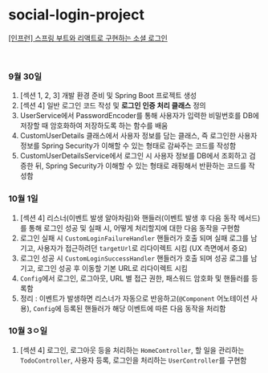 # social-login-project
[[인프런] 스프링 부트와 리액트로 구현하는 소셜 로그인](https://www.inflearn.com/course/%EC%8A%A4%ED%94%84%EB%A7%81%EB%B6%80%ED%8A%B8-%EB%A6%AC%EC%95%A1%ED%8A%B8-%EC%86%8C%EC%85%9C%EB%A1%9C%EA%B7%B8%EC%9D%B8/dashboard)

<br>

### 9월 30일
1. [섹션 1, 2, 3] 개발 환경 준비 및 Spring Boot 프로젝트 생성
2. [섹션 4] 일반 로그인 코드 작성 및 **로그인 인증 처리 클래스** 정의
3. UserService에서 PasswordEncoder를 통해 사용자가 입력한 비밀번호를 DB에 저장할 때 암호화하여 저장하도록 하는 함수를 배움
4. CustomUserDetails 클래스에서 사용자 정보를 담는 클래스, 즉 로그인한 사용자 정보를 Spring Security가 이해할 수 있는 형태로 감싸주는 코드를 작성함
5. CustomUserDetailsService에서 로그인 시 사용자 정보를 DB에서 조회하고 검증한 뒤, Spring Security가 이해할 수 있는 형태로 래핑해서 반환하는 코드를 작성함

### 10월 1일
1. [섹션 4] 리스너(이벤트 발생 알아차림)와 핸들러(이벤트 발생 후 다음 동작 메서드)를 통해 로그인 성공 및 실패 시, 어떻게 처리할지에 대한 다음 동작을 구현함
2. 로그인 실패 시 `CustomLoginFailureHandler` 핸들러가 호출 되며 실패 로그를 남기고, 사용자가 접근하려던 `targetUrl`로 리다이렉트 시킴 (UX 측면에서 중요)
3. 로그인 성공 시 `CustomLoginSuccessHandler` 핸들러가 호출 되며 성공 로그를 남기고, 로그인 성공 후 이동할 기본 URL로 리다이렉트 시킴
4. `Config`에서 로그인, 로그아웃, URL 별 접근 권한, 패스워드 암호화 및 핸들러를 등록함
5. 정리 : 이벤트가 발생하면 리스너가 자동으로 반응하고(`@Component` 어노테이션 사용), `Config`에 등록된 핸들러가 해당 이벤트에 따른 다음 동작을 처리함

### 10월 3ㅇ일
1. [섹션 4] 로그인, 로그아웃 등을 처리하는 `HomeController`, 할 일을 관리하는 `TodoController`, 사용자 등록, 로그인을 처리하는 `UserController`를 구현함

